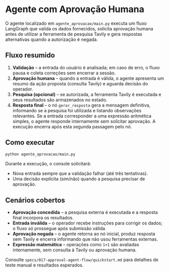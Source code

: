 # Agente com Aprovação Humana

O agente localizado em `agente_aprovacao/main.py` executa um fluxo LangGraph que valida os dados fornecidos, solicita aprovação humana antes de utilizar a ferramenta de pesquisa Tavily e gera respostas alternativas quando a autorização é negada.

## Fluxo resumido

1. **Validação** – a entrada do usuário é analisada; em caso de erro, o fluxo pausa e coleta correções sem encerrar a sessão.
2. **Aprovação humana** – quando a entrada é válida, o agente apresenta um resumo da ação proposta (consulta Tavily) e aguarda decisão do operador.
3. **Pesquisa (opcional)** – se autorizada, a ferramenta Tavily é executada e seus resultados são armazenados no estado.
4. **Resposta final** – o nó `gerar_resposta` gera a mensagem definitiva, informando se a pesquisa foi utilizada e listando observações relevantes. Se a entrada corresponder a uma expressão aritmética simples, o agente responde internamente sem solicitar aprovação. A execução encerra após esta segunda passagem pelo nó.

## Como executar

```bash
python agente_aprovacao/main.py
```

Durante a execução, o console solicitará:
- Nova entrada sempre que a validação falhar (até três tentativas).
- Uma decisão explícita (sim/não) quando a pesquisa precisar de aprovação.

## Cenários cobertos

- **Aprovação concedida** – a pesquisa externa é executada e a resposta final incorpora os resultados.
- **Entrada inválida** – o operador recebe instruções para corrigir os dados; o fluxo só prossegue após submissão válida.
- **Aprovação negada** – o agente retorna ao nó inicial, produz resposta sem Tavily e encerra informando que não usou ferramentas externas.
- **Expressão matemática** – operações como `1+1` são avaliadas internamente, sem consulta à Tavily ou aprovação humana.

Consulte `specs/017-approval-agent-flow/quickstart.md` para detalhes de teste manual e resultados esperados.
